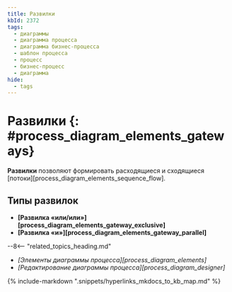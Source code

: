 ```yaml
---
title: Развилки
kbId: 2372
tags:
  - диаграммы
  - диаграмма процесса
  - диаграмма бизнес-процесса
  - шаблон процесса
  - процесс
  - бизнес-процесс
  - диаграмма
hide:
  - tags
---
```


# Развилки {: #process_diagram_elements_gateways}

**Развилки** позволяют формировать расходящиеся и сходящиеся [потоки][process_diagram_elements_sequence_flow].

## Типы развилок

- **[Развилка «или/или»][process_diagram_elements_gateway_exclusive]**
- **[Развилка «и»][process_diagram_elements_gateway_parallel]**

<div class="relatedTopics">

--8<-- "related_topics_heading.md"

- *[Элементы диаграммы процесса][process_diagram_elements]*
- *[Редактирование диаграммы процесса][process_diagram_designer]*

</div>

{% include-markdown ".snippets/hyperlinks_mkdocs_to_kb_map.md" %}
